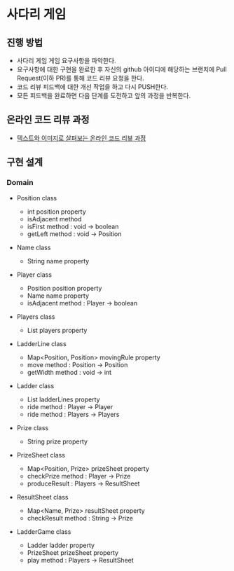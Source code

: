 # 사다리 게임
## 진행 방법
* 사다리 게임 게임 요구사항을 파악한다.
* 요구사항에 대한 구현을 완료한 후 자신의 github 아이디에 해당하는 브랜치에 Pull Request(이하 PR)를 통해 코드 리뷰 요청을 한다.
* 코드 리뷰 피드백에 대한 개선 작업을 하고 다시 PUSH한다.
* 모든 피드백을 완료하면 다음 단계를 도전하고 앞의 과정을 반복한다.

## 온라인 코드 리뷰 과정
* [텍스트와 이미지로 살펴보는 온라인 코드 리뷰 과정](https://github.com/nextstep-step/nextstep-docs/tree/master/codereview)

## 구현 설계

### Domain
- Position class
  - int position property
  - isAdjacent method
  - isFirst method : void -> boolean
  - getLeft method : void -> Position
  
- Name class
  - String name property
  
- Player class
  - Position position property
  - Name name property
  - isAdjacent method : Player -> boolean
  
- Players class
  - List<Player> players property
  
- LadderLine class
  - Map<Position, Position> movingRule property
  - move method : Position -> Position
  - getWidth method : void -> int
  
- Ladder class
  - List<LadderLine> ladderLines property
  - ride method : Player -> Player
  - ride method : Players -> Players
  
- Prize class
  - String prize property
  
- PrizeSheet class
  - Map<Position, Prize> prizeSheet property
  - checkPrize method : Player -> Prize
  - produceResult : Players -> ResultSheet
  
- ResultSheet class
  - Map<Name, Prize> resultSheet property
  - checkResult method : String -> Prize
  
- LadderGame class
  - Ladder ladder property
  - PrizeSheet prizeSheet property
  - play method : Players -> ResultSheet
